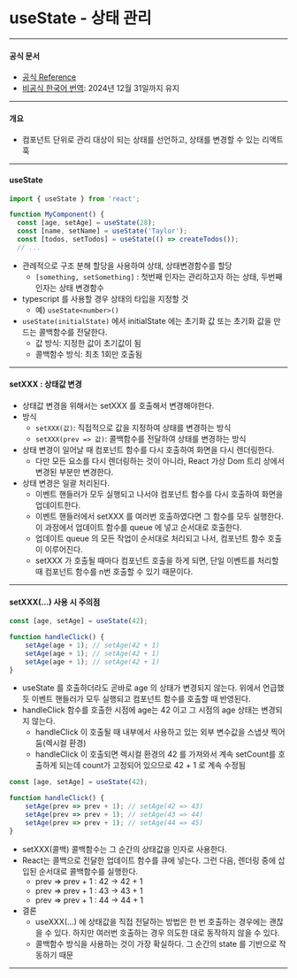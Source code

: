 # useState - 상태 관리

---

#### 공식 문서
- [공식 Reference](https://react.dev/reference/react/useState)
- [비공식 한국어 번역](https://react-ko.dev/reference/react/useState): 2024년 12월 31일까지 유지

---

#### 개요
- 컴포넌트 단위로 관리 대상이 되는 상태를 선언하고, 상태를 변경할 수 있는 리액트 훅

---

#### useState
```jsx
import { useState } from 'react';

function MyComponent() {
  const [age, setAge] = useState(28);
  const [name, setName] = useState('Taylor');
  const [todos, setTodos] = useState(() => createTodos());
  // ...
```
- 관례적으로 구조 분해 할당을 사용하여 상태, 상태변경함수를 할당
  - `[something, setSomething]` : 첫번째 인자는 관리하고자 하는 상태, 두번째 인자는 상태 변경함수
- typescript 를 사용할 경우 상태의 타입을 지정할 것
  - 예) `useState<number>()`
- `useState(initialState)` 에서 initialState 에는 초기화 값 또는 초기화 값을 만드는 콜백함수를 전달한다.
  - 값 방식: 지정한 값이 초기값이 됨
  - 콜백함수 방식: 최초 1회만 호출됨

---

#### setXXX : 상태값 변경
- 상태값 변경을 위해서는 setXXX 를 호출해서 변경해야한다.
- 방식
  - `setXXX(값)`: 직접적으로 값을 지정하여 상태를 변경하는 방식
  - `setXXX(prev => 값)`: 콜백함수를 전달하여 상태를 변경하는 방식
- 상태 변경이 일어날 때 컴포넌트 함수를 다시 호출하여 화면을 다시 렌더링한다.
  - 다만 모든 요소를 다시 렌더링하는 것이 아니라, React 가상 Dom 트리 상에서 변경된 부분만 변경한다.
- 상태 변경은 일괄 처리된다.
  - 이벤트 핸들러가 모두 실행되고 나서야 컴포넌트 함수를 다시 호출하여 화면을 업데이트한다.
  - 이벤트 핸들러에서 setXXX 를 여러번 호출하였다면 그 함수를 모두 실행한다. 이 과정에서 업데이트 함수를 queue 에 넣고 순서대로 호출한다.
  - 업데이트 queue 의 모든 작업이 순서대로 처리되고 나서, 컴포넌트 함수 호출이 이루어진다.
  - setXXX 가 호출될 때마다 컴포넌트 호출을 하게 되면, 단일 이벤트를 처리할 때 컴포넌트 함수를 n번 호출할 수 있기 때문이다.

---

#### setXXX(...) 사용 시 주의점
```jsx
const [age, setAge] = useState(42);

function handleClick() {
    setAge(age + 1); // setAge(42 + 1)
    setAge(age + 1); // setAge(42 + 1)
    setAge(age + 1); // setAge(42 + 1)
}
```
- useState 를 호출하더라도 곧바로 age 의 상태가 변경되지 않는다. 위에서 언급했듯 이벤트 핸들러가 모두 실행되고
컴포넌트 함수를 호출할 때 반영된다.
- handleClick 함수를 호출한 시점에 age는 42 이고 그 시점의 age 상태는 변경되지 않는다.
  - handleClick 이 호출될 때 내부에서 사용하고 있는 외부 변수값을 스냅샷 찍어둠(렉시컬 환경)
  - handleClick 이 호출되면 렉시컬 환경의 42 를 가져와서 계속 setCount를 호출하게 되는데 count가 고정되어 있으므로 42 + 1 로 계속 수정됨

```jsx
const [age, setAge] = useState(42);

function handleClick() {
    setAge(prev => prev + 1); // setAge(42 => 43)
    setAge(prev => prev + 1); // setAge(43 => 44)
    setAge(prev => prev + 1); // setAge(44 => 45)
}
```
- setXXX(콜백) 콜백함수는 그 순간의 상태값을 인자로 사용한다.
- React는 콜백으로 전달한 업데이트 함수를 큐에 넣는다. 그런 다음, 렌더링 중에 삽입된 순서대로 콜백함수를 실행한다.
  - prev => prev + 1 : 42 -> 42 + 1
  - prev => prev + 1 : 43 -> 43 + 1
  - prev => prev + 1 : 44 -> 44 + 1
- 결론
  - useXXX(...) 에 상태값을 직접 전달하는 방법은 한 번 호출하는 경우에는 괜찮을 수 있다. 하지만 여러번 호출하는 경우 의도한 대로 동작하지
  않을 수 있다.
  - 콜백함수 방식을 사용하는 것이 가장 확실하다. 그 순간의 state 를 기반으로 작동하기 때문

---

